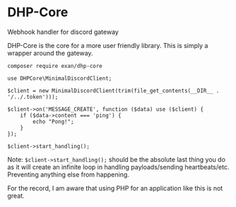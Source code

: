 # DHP-Core
Webhook handler for discord gateway

DHP-Core is the core for a more user friendly library. This is simply a wrapper around the gateway.

```
composer require exan/dhp-core
```

```
use DHPCore\MinimalDiscordClient;

$client = new MinimalDiscordClient(trim(file_get_contents(__DIR__ . '/../.token')));

$client->on('MESSAGE_CREATE', function ($data) use ($client) {
    if ($data->content === 'ping') {
        echo "Pong!";
    }
});

$client->start_handling();
```
Note: `$client->start_handling();` should be the absolute last thing you do as it will create an infinite loop in handling payloads/sending heartbeats/etc. Preventing anything else from happening.

For the record, I am aware that using PHP for an application like this is not great.
